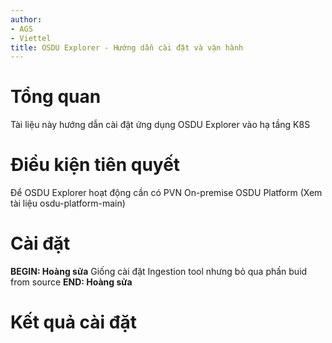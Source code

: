 ```yaml
---
author: 
- AGS
- Viettel
title: OSDU Explorer - Hướng dẫn cài đặt và vận hành
---
```

# Tổng quan
Tài liệu này hướng dẫn cài đặt ứng dụng OSDU Explorer vào hạ tầng K8S

# Điều kiện tiên quyết
Để OSDU Explorer hoạt động cần có PVN On-premise OSDU Platform (Xem tài liệu osdu-platform-main)

# Cài đặt
**BEGIN: Hoàng sửa**
Giống cài đặt Ingestion tool nhưng bỏ qua phần buid from source
**END: Hoàng sửa**

# Kết quả cài đặt
